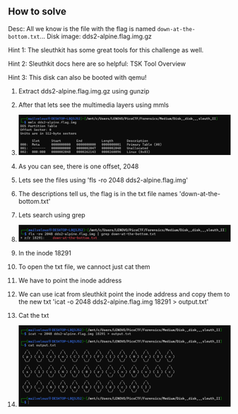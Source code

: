 
## How to solve

Desc:   All we know is the file with the flag is named `down-at-the-bottom.txt`... Disk image: dds2-alpine.flag.img.gz

Hint 1: The sleuthkit has some great tools for this challenge as well.

Hint 2: Sleuthkit docs here are so helpful: TSK Tool Overview

Hint 3: This disk can also be booted with qemu!

1. Extract dds2-alpine.flag.img.gz using gunzip

2. After that lets see the multimedia layers using mmls

3. ![alt text](image.png)

4. As you can see, there is one offset, 2048

5. Lets see the files using 'fls -ro 2048 dds2-alpine.flag.img'

6. The descriptions tell us, the flag is in the txt file names 'down-at-the-bottom.txt'

7. Lets search using grep

8. ![alt text](image-1.png)

9. In the inode 18291

10. To open the txt file, we cannoct just cat them

11. We have to point the inode address

12. We can use icat from sleuthkit point the inode address and copy them to the new txt 'icat -o 2048 dds2-alpine.flag.img 18291 > output.txt'

13. Cat the txt

14. ![alt text](image-2.png)